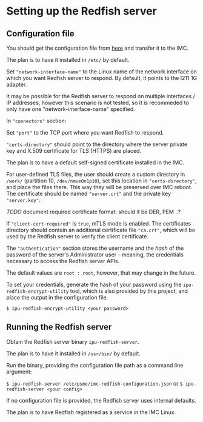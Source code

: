 # Setting up the Redfish server

## Configuration file

You should get the configuration file from [here](../application/config/imc-redfish-configuration.json)
and transfer it to the IMC.

The plan is to have it installed in `/etc/` by default.

Set `"network-interface-name"` to the Linux name of the network interface on which
you want Redfish server to respond. By default, it points to the I211 1G adapter.

It may be possible for the Redfish server to respond on multiple interfaces / IP addresses,
however this scenario is not tested, so it is recommeded to only have one "network-interface-name" specified.

In `"connectors"` section:

Set `"port"` to the TCP port where you want Redfish to respond.

`"certs-directory"` should point to the directory where the server private key
and X.509 certificate for TLS (HTTPS) are placed.

The plan is to have a default self-signed certificate installed in the IMC.

For user-defined TLS files, the user should create a custom directory
in `/work/` (partition 10, `/dev/nmve0n1p10`), set this location in `"certs-directory"`,
and place the files there. This way they will be preserved over IMC reboot.
The certificate should be named `"server.crt"` and the private key `"server.key"`.

*TODO* document required certificate format: should it be DER, PEM ..?

If `"client-cert-required"` is `true`, mTLS mode is enabled. The certificates directory
should contain an additional certificate file `"ca.crt"`, which will be
used by the Redfish server to verify the client certificate.

The `"authentication"` section stores the username and the *hash* of the password
of the server's Administrator user - meaning, the credentials necessary to
access the Redfish server APIs.

The default values are `root : root`, however, that may change in the future.

To set your credentials, generate the hash of your password using the
`ipu-redfish-encrypt-utility` tool, which is also provided by this project,
and place the output in the configuration file.

`$ ipu-redfish-encrypt-utility <your password>`

## Running the Redfish server

Obtain the Redfish server binary `ipu-redfish-server`.

The plan is to have it installed in `/usr/bin/` by default.

Run the binary, providing the configuration file path as a command line argument:

`$ ipu-redfish-server /etc/psme/imc-redfish-configuration.json`
or
`$ ipu-redfish-server <your config>`

If no configuration file is provided, the Redfish server uses internal defaults.

The plan is to have Redfish registered as a service in the IMC Linux.
